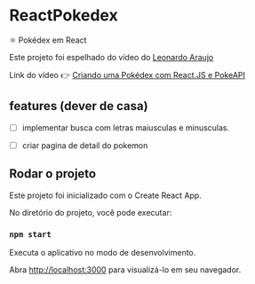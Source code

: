 # ReactPokedex
⚛ Pokédex em React

Este projeto foi espelhado do vídeo do [Leonardo Araujo](https://github.com/Leoujo)

Link do vídeo 👉 [Criando uma Pokédex com React.JS e PokeAPI](https://www.youtube.com/watch?v=dqMae44pEVk&t=6s&ab_channel=LeoUjo)

## features (dever de casa)
- [ ] implementar busca com letras maiusculas e minusculas.
- [ ] criar pagina de detail do pokemon


## Rodar o projeto
Este projeto foi inicializado com o Create React App.

No diretório do projeto, você pode executar:

### `npm start`
Executa o aplicativo no modo de desenvolvimento.

Abra [http://localhost:3000](http://localhost:3000) para visualizá-lo em seu navegador.


